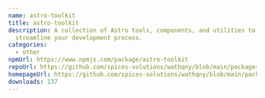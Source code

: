 ```yaml
---
name: astro-toolkit
title: astro-toolkit
description: A collection of Astro tools, components, and utilities to
  streamline your development process.
categories:
  - other
npmUrl: https://www.npmjs.com/package/astro-toolkit
repoUrl: https://github.com/spices-solutions/wathqny/blob/main/packages/astro-toolkit/README.md
homepageUrl: https://github.com/spices-solutions/wathqny/blob/main/packages/astro-toolkit/README.md
downloads: 137
---
```

